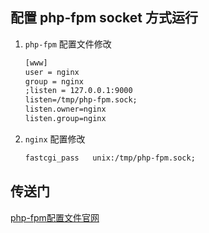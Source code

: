 ## 配置 php-fpm socket 方式运行

1. `php-fpm` 配置文件修改

   ```html
   [www]
   user = nginx
   group = nginx
   ;listen = 127.0.0.1:9000
   listen=/tmp/php-fpm.sock;
   listen.owner=nginx
   listen.group=nginx
   ```

2. `nginx` 配置修改

   ```html
   fastcgi_pass   unix:/tmp/php-fpm.sock;
   ```

## 传送门

[php-fpm配置文件官网](https://www.php.net/manual/zh/install.fpm.configuration.php)

